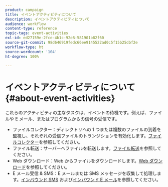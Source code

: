 ```yaml
---
product: campaign
title: イベントアクティビティについて
description: イベントアクティビティについて
audience: workflow
content-type: reference
topic-tags: event-activities
exl-id: ed27159e-2fce-4b1c-92e8-581901b82f60
source-git-commit: 98d646919fedc66ee9145522ad0c5f15b25dbf2e
workflow-type: ht
source-wordcount: '104'
ht-degree: 100%

---
```


# イベントアクティビティについて{#about-event-activities}

これらのアクティビティの主なタスクは、イベントの待機です。例えば、ファイルや E メール、またはプログラムからの信号の受信です。

* ファイルコレクター：ディレクトリへの 1 つまたは複数のファイルの到着を監視し、それぞれの受信ファイルのトランジションを有効化します。[ファイルコレクター](../../workflow/using/file-collector.md)を参照してください。
* ファイル転送：サーバーへファイルを転送します。[ファイル転送](../../workflow/using/file-transfer.md)を参照してください。
* Web ダウンロード：Web からファイルをダウンロードします。[Web ダウンロード](../../workflow/using/web-download.md)を参照してください。
* E メール受信 &amp; SMS：E メールまたは SMS メッセージを収集して処理します。[インバウンド SMS](../../workflow/using/inbound-sms.md) および[インバウンド E メール](../../workflow/using/inbound-emails.md)を参照してください。
